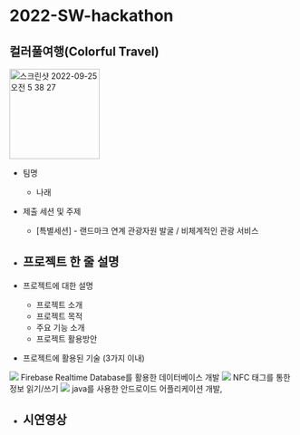 # 2022-SW-hackathon
## 컬러풀여행(Colorful Travel)
<img width="159" alt="스크린샷 2022-09-25 오전 5 38 27" src="https://user-images.githubusercontent.com/63386322/192128210-20db1391-411c-4322-bd35-79953db7bf17.png">

- 팀명
  - 나래
- 제출 세션 및 주제
  - [특별세션] - 랜드마크 연계 관광자원 발굴 / 비체계적인 관광 서비스
- 프로젝트 한 줄 설명
  - 
- 프로젝트에 대한 설명
  - 프로젝트 소개
  - 프로젝트 목적
  - 주요 기능 소개
  - 프로젝트 활용방안

- 프로젝트에 활용된 기술 (3가지 이내)
<img src="https://img.shields.io/badge/이름-색상코드?style=flat-square&logo=Firebase&logoColor=로고색"/>
Firebase Realtime Database를 활용한 데이터베이스 개발
<img src="https://img.shields.io/badge/이름-색상코드?style=flat-square&logo=NFC&logoColor=로고색"/>
NFC 태그를 통한 정보 읽기/쓰기
<img src="https://img.shields.io/badge/이름-색상코드?style=flat-square&logo=Android Studio&logoColor=로고색"/>
  java를 사용한 안드로이드 어플리케이션 개발,

- 시연영상
  -
